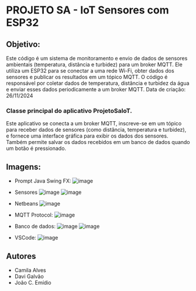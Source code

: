 # PROJETO SA - IoT Sensores com ESP32

## Objetivo:
Este código é um sistema de monitoramento e envio de dados de sensores ambientais (temperatura, distância e turbidez) para um broker MQTT. 
Ele utiliza um ESP32 para se conectar a uma rede Wi-Fi, obter dados dos sensores e publicar os resultados em um tópico MQTT. 
O código é responsável por coletar dados de temperatura, distância e turbidez da água e enviar esses dados periodicamente a um broker MQTT.
Data de criação: 26/11/2024
 
### Classe principal do aplicativo ProjetoSaIoT. 
Este aplicativo se conecta a um broker MQTT, inscreve-se em um tópico para receber dados de sensores 
(como distância, temperatura e turbidez), e fornece uma interface gráfica para exibir os dados dos sensores. 
Também permite salvar os dados recebidos em um banco de dados quando um botão é pressionado.

## Imagens:
* Prompt Java Swing FX:
![image](https://github.com/user-attachments/assets/cc205a9f-a05a-46b3-ae58-f145e9142c00)

* Sensores
![image](https://github.com/user-attachments/assets/8b6f26c2-4e7d-484b-bb1b-1bb8b0340679)
![image](https://github.com/user-attachments/assets/94acd593-a35b-4f16-b57d-e5eb424f7530)

* Netbeans
![image](https://github.com/user-attachments/assets/37ced9ac-6146-4287-aff4-df6254546ef6)

* MQTT Protocol:
![image](https://github.com/user-attachments/assets/4a21cf83-4604-4888-80bc-c9917f20acb0)

* Banco de dados:
![image](https://github.com/user-attachments/assets/ae821c42-6de2-409f-821e-b573c3b18492)
![image](https://github.com/user-attachments/assets/b5189aa1-9df5-4383-a485-815907b7e90c)

* VSCode:
![image](https://github.com/user-attachments/assets/1eff3e19-8b2b-4a42-9f71-351f677e3903)

## Autores
* Camila Alves
* Davi Galvão
* João C. Emídio
